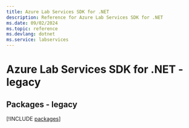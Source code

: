 ```yaml
---
title: Azure Lab Services SDK for .NET
description: Reference for Azure Lab Services SDK for .NET
ms.date: 09/02/2024
ms.topic: reference
ms.devlang: dotnet
ms.service: labservices
---
```

# Azure Lab Services SDK for .NET - legacy
## Packages - legacy
[!INCLUDE [packages](lab-services-index.md)]